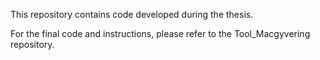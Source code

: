This repository contains code developed during the thesis.

For the final code and instructions, please refer to the Tool_Macgyvering repository.
